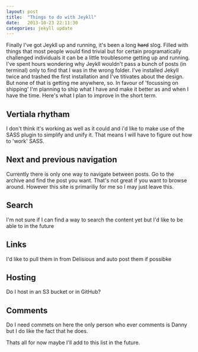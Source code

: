 ```yaml
---
layout: post
title:  "Things to do with Jeykll"
date:   2013-10-23 22:11:30
categories: jekyll update
---
```


Finally I've got Jeykll up and running, it's been a long <del>hard</del> slog. Filled with things that most people would find trivial but for certain programatically challenged individuals it can be a little troublesome getting up and running. I've spent hours wondering why Jeykll wouldn't pass a bunch of posts (in terminal) only to find that I was in the wrong folder. I've installed Jekyll twice and trashed the first installation and I've titivates about the design. But none of that is getting me anywhere, so. In favour of 'focussing on shipping' I'm planning to ship what I have and make it better as and when I have the time. Here's what I plan to improve in the short term.

## Vertiala rhytham

I don't think it's working as well as it could and i'd like to make use of the SASS plugin to simplify and unify it. That means I will have to figure out how to 'work' SASS.

## Next and previous navigation

Currently there is only one way to navigate between posts. Go to the archive and find the post you want. That's not great if you want to browse around. However this site is primariliy for me so I may just leave this.

## Search

I'm not sure if I can find a way to search the content yet but I'd like to be able to in the future

## Links 

I'd like to pull them in from Delisious and auto post them if possibke

## Hosting

Do I host in an S3 bucket or in GitHub?

## Comments 

Do I need commets on here the only person who ever comments is Danny but I do like the fact that he does.

Thats all for now maybe I'll add to this list in the future.



